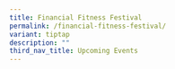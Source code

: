 ```yaml
---
title: Financial Fitness Festival
permalink: /financial-fitness-festival/
variant: tiptap
description: ""
third_nav_title: Upcoming Events
---
```

